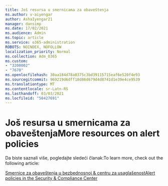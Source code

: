 ```yaml
---
title: Još resursa u smernicama za obaveštenja
ms.author: v-aiyengar
author: AshaIyengar21
manager: dansimp
ms.date: 17/02/2021
ms.audience: Admin
ms.topic: article
ms.service: o365-administration
ROBOTS: NOINDEX, NOFOLLOW
localization_priority: Normal
ms.collection: Adm_O365
ms.custom:
- "3200002"
- "7670"
ms.openlocfilehash: 30aa184d78a0375c3bd39115715eaf6e520f4e93
ms.sourcegitcommit: 969219d6dff18d86d679d4d8741d1e39e4ce9539
ms.translationtype: MT
ms.contentlocale: sr-Latn-RS
ms.lasthandoff: 03/03/2021
ms.locfileid: "50427691"
---
```

# <a name="more-resources-on-alert-policies"></a><span data-ttu-id="22634-102">Još resursa u smernicama za obaveštenja</span><span class="sxs-lookup"><span data-stu-id="22634-102">More resources on alert policies</span></span>

<span data-ttu-id="22634-103">Da biste saznali više, pogledajte sledeći članak:</span><span class="sxs-lookup"><span data-stu-id="22634-103">To learn more, check out the following article:</span></span>

[<span data-ttu-id="22634-104">Smernice za obaveštenja u bezbednosnoj & centru za usaglašenost</span><span class="sxs-lookup"><span data-stu-id="22634-104">Alert policies in the Security & Compliance Center</span></span>](https://go.microsoft.com/fwlink/?linkid=2103211)